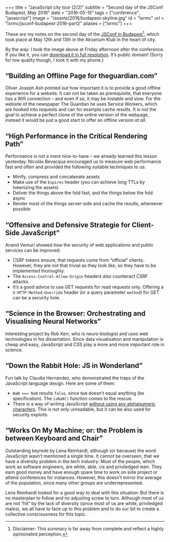 +++
title = "JavaScript city tour (2/2)"
subtitle = "Second day of the JSConf Budapest, May 2016"
date = "2016-05-15"
tags = ["conference", "javascript"]
image = "/assets/2016/budapest-skyline.jpg"
id = "lxrmc"
url = "lxrmc/jsconf-budapest-2016-part2"
aliases = ["lxrmc"]
+++

These are my notes on the second day of the [JSConf in Budapest](http://jsconfbp.com/)[^1], which  took place at May 12th and 13th in the Akvarium Klub in the heart of city.

By the way: I took the image above at Friday afternoon after the conference. If you like it, you can [download it in full resolution](/assets/2016/budapest-skyline-full.jpg). It’s public domain! (Sorry for low quality though, I took it with my phone.)

## “Building an Offline Page for theguardian.com”

Oliver Joseph Ash pointed out how important it is to provide a good offline experience for a website. It can not be taken as prerequisite, that everyone has a Wifi connection – and even if so, it may be instable and slow. For the website of the newspaper The Guardian he uses Service Workers, which are hooked into requests and can for example cache results. It is not the goal to achieve a perfect clone of the online version of the webpage, instead it would be just a good start to offer an offline version *at all*.

## “High Performance in the Critical Rendering Path”

Performance is not a mere nice-to-have – we already learned this lesson yesterday. Nicolás Bevacqua encouraged us to measure web performance fast and often and provided the following suitable techniques to us:

- Minify, compress and concatenate assets
- Make use of the `Expires` header (you can achieve long TTLs by tokenizing the assets)
- Deliver the things above the fold fast, and the things below the fold async
- Render most of the things server-side and cache the results, whereever possible

## “Offensive and Defensive Strategie for Client-Side JavaScript”

Anand Vemuri showed how the security of web applications and public services can be improved:

- CSRF tokens ensure, that requests come from “official” clients. However, they are not that trivial as they look like, so they have to be implemented thoroughly.
- The `Access-Control-Allow-Origin` headers also counteract CSRF attacks.
- It’s a good advice to use GET requests for read requests only. Offering a `X-HTTP-Method-Override` header (or a query parameter `method`) for GET can be a security hole.

## “Science in the Browser: Orchestrating and Visualising Neural Networks”

Interesting project by Rob Kerr, who is neuro-biologist and uses web technologies in his dissertation. Since data visualisation and manipulation is cheap and easy, JavaScript and CSS play a more and more important role in science.

## “Down the Rabbit Hole: JS in Wonderland”

Fun talk by Claudia Hernández, who demonstrated the traps of the JavaScript language design. Here are some of them:

- `NaN === NaN` results `false`, since `NaN` doesn’t equal anything (be specification). The `isNaN()` function comes to the rescue.
- There is a way of writing JavaScript [without using any alphanumeric characters](http://patriciopalladino.com/blog/2012/08/09/non-alphanumeric-javascript.html). This is not only unreadable, but it can be also used for security exploits.

## “Works On My Machine; or: the Problem is between Keyboard and Chair”

Outstanding keynote by Lena Reinhardt, although (or because) the word JavaScript wasn’t mentioned a single time. It cannot be overseen, that we have a diversity problem in the tech industry: Most of the people, which work as software engineers, are white, able, cis and priviledged men. They earn good money and have enough spare time to work on side project or attend conferences for instances. However, this doesn’t mirror the average of the population, since many other groups are underrepresented.

Lena Reinhardt looked for a good way to deal with this situation: But there is no masterplan to follow and no adjusting screw to turn. Although most of us are not “hit” by the lack of diversity (since most of us are white, priviledged males), we all have to face up to this problem and to do our bit to create a collective consciousness for this topic.


[^1]: Disclaimer: This summary is far away from complete and reflect a highly opinionated perception.

